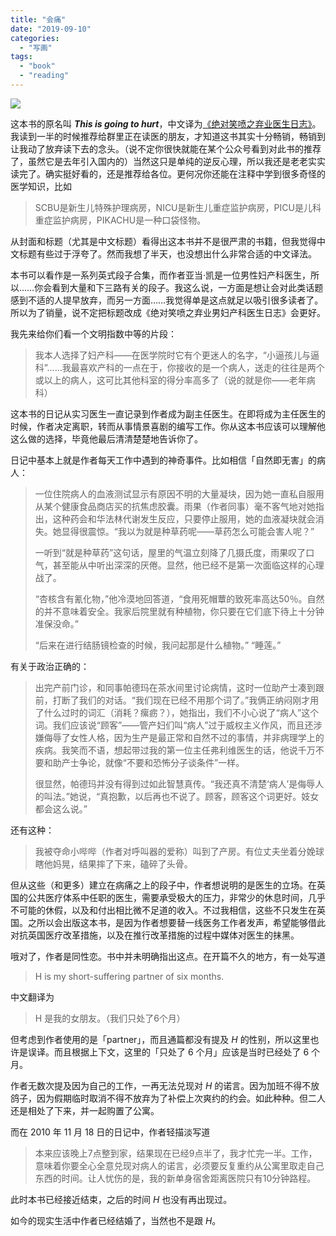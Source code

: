 ```yaml
---
title: "会痛"
date: "2019-09-10"
categories: 
  - "写画"
tags: 
  - "book"
  - "reading"
---
```


![](https://img1.doubanio.com/view/subject/l/public/s31469977.jpg)

这本书的原名叫 _**This is going to hurt**_，中文译为[《绝对笑喷之弃业医生日志》](https://book.douban.com/subject/30293663/)。我读到一半的时候推荐给群里正在读医的朋友，才知道这书其实十分畅销，畅销到让我动了放弃读下去的念头。（说不定你很快就能在某个公众号看到对此书的推荐了，虽然它是去年引入国内的）当然这只是单纯的逆反心理，所以我还是老老实实读完了。确实挺好看的，还是推荐给各位。更何况你还能在注释中学到很多奇怪的医学知识，比如

> SCBU是新生儿特殊护理病房，NICU是新生儿重症监护病房，PICU是儿科重症监护病房，PIKACHU是一种口袋怪物。

从封面和标题（尤其是中文标题）看得出这本书并不是很严肃的书籍，但我觉得中文标题有些过于浮夸了。然而我想了半天，也没想出什么非常合适的中文译法。

本书可以看作是一系列英式段子合集，而作者亚当·凯是一位男性妇产科医生，所以……你会看到大量和下三路有关的段子。我这么说，一方面是想让会对此类话题感到不适的人提早放弃，而另一方面……我觉得单是这点就足以吸引很多读者了。所以为了销量，说不定把标题改成《绝对笑喷之弃业男妇产科医生日志》会更好。

我先来给你们看一个文明指数中等的片段：

> 我本人选择了妇产科——在医学院时它有个更迷人的名字，“小逼孩儿与逼科”……我最喜欢产科的一点在于，你接收的是一个病人，送走的往往是两个或以上的病人，这可比其他科室的得分率高多了（说的就是你——老年病科）

这本书的日记从实习医生一直记录到作者成为副主任医生。在即将成为主任医生的时候，作者决定离职，转而从事情景喜剧的编写工作。你从这本书应该可以理解他这么做的选择，毕竟他最后清清楚楚地告诉你了。

日记中基本上就是作者每天工作中遇到的神奇事件。比如相信「自然即无害」的病人：

> 一位住院病人的血液测试显示有原因不明的大量凝块，因为她一直私自服用从某个健康食品商店买的抗焦虑胶囊。雨果（作者同事）毫不客气地对她指出，这种药会和华法林代谢发生反应，只要停止服用，她的血液凝块就会消失。她显得很震惊。“我以为就是种草药呢——草药怎么可能会害人呢？”
> 
> 一听到“就是种草药”这句话，屋里的气温立刻降了几摄氏度，雨果叹了口气，甚至能从中听出深深的厌倦。显然，他已经不是第一次面临这样的心理战了。
> 
> “杏核含有氰化物，”他冷漠地回答道，“食用死帽蕈的致死率高达50％。自然的并不意味着安全。我家后院里就有种植物，你只要在它们底下待上十分钟准保没命。”
> 
> “后来在进行结肠镜检查的时候，我问起那是什么植物。” “睡莲。”

有关于政治正确的：

> 出完产前门诊，和同事帕德玛在茶水间里讨论病情，这时一位助产士凑到跟前，打断了我们的对话。“我们现在已经不用那个词了。”我俩正纳闷刚才用了什么过时的词汇（消耗？瘰疬？），她指出，我们不小心说了“病人”这个词。我们应该说“顾客”——管产妇们叫“病人”过于威权主义作风，而且还涉嫌侮辱了女性人格，因为生产是最正常和自然不过的事情，并非病理学上的疾病。我笑而不语，想起带过我的第一位主任弗利维医生的话，他说千万不要和助产士争论，就像“不要和恐怖分子谈条件”一样。
> 
> 很显然，帕德玛并没有得到过如此智慧真传。“我还真不清楚‘病人’是侮辱人的叫法。”她说，“真抱歉，以后再也不说了。顾客，顾客这个词更好。妓女都会这么说。”

还有这种：

> 我被夺命小哔哔（作者对呼叫器的爱称）叫到了产房。有位丈夫坐着分娩球瞎他妈晃，结果摔了下来，磕碎了头骨。

但从这些（和更多）建立在病痛之上的段子中，作者想说明的是医生的立场。在英国的公共医疗体系中任职的医生，需要承受极大的压力，非常少的休息时间，几乎不可能的休假，以及和付出相比微不足道的收入。不过我相信，这些不只发生在英国。之所以会出版这本书，是因为作者想要替一线医务工作者发声，希望能够借此对抗英国医疗改革措施，以及在推行改革措施的过程中媒体对医生的抹黑。

哦对了，作者是同性恋。书中并未明确指出这点。在开篇不久的地方，有一处写道

> H is my short-suffering partner of six months.

中文翻译为

> H 是我的女朋友。（我们只处了6个月）

但考虑到作者使用的是「partner」，而且通篇都没有提及 _H_ 的性别，所以这里也许是误译。而且根据上下文，这里的「只处了 6 个月」应该是当时已经处了 6 个月。

作者无数次提及因为自己的工作，一再无法兑现对 _H_ 的诺言。因为加班不得不放鸽子，因为假期临时取消不得不放弃为了补偿上次爽约的约会。如此种种。但二人还是相处了下来，并一起购置了公寓。

而在 2010 年 11 月 18 日的日记中，作者轻描淡写道

> 本来应该晚上7点整到家，结果现在已经9点半了，我才忙完一半。工作，意味着你要全心全意兑现对病人的诺言，必须要反复重约从公寓里取走自己东西的时间。让人忧伤的是，我的新单身宿舍距离医院只有10分钟路程。

此时本书已经接近结束，之后的时间 _H_ 也没有再出现过。

如今的现实生活中作者已经结婚了，当然也不是跟 _H_。
